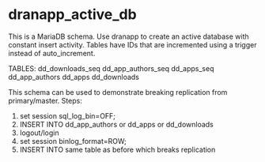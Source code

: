 # dranapp_active_db

This is a MariaDB schema. Use dranapp to create an active database with constant insert activity. Tables have IDs that are incremented using a trigger instead of auto_increment.

TABLES:
dd_downloads_seq
dd_app_authors_seq
dd_apps_seq
dd_app_authors
dd_apps
dd_downloads

This schema can be used to demonstrate breaking replication from primary/master. Steps:
1) set session sql_log_bin=OFF;
2) INSERT INTO dd_app_authors or dd_apps or dd_downloads
3) logout/login
4) set session binlog_format=ROW;
5) INSERT INTO same table as before which breaks replication


